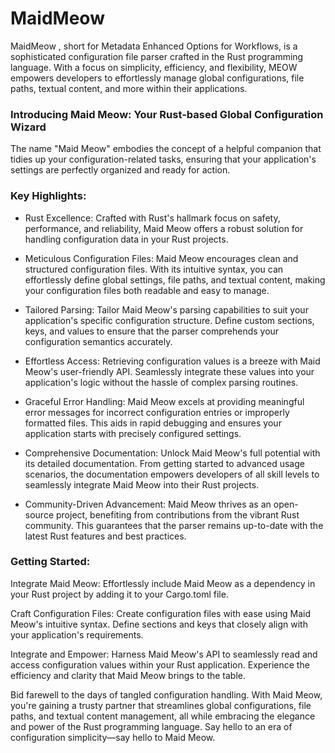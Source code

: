 # MaidMeow
MaidMeow , short for Metadata Enhanced Options for Workflows, is a sophisticated configuration file parser crafted in the Rust programming language. With a focus on simplicity, efficiency, and flexibility, MEOW empowers developers to effortlessly manage global configurations, file paths, textual content, and more within their applications.

### Introducing Maid Meow: Your Rust-based Global Configuration Wizard

The name "Maid Meow" embodies the concept of a helpful companion that tidies up your configuration-related tasks, ensuring that your application's settings are perfectly organized and ready for action.

### Key Highlights:

* Rust Excellence: Crafted with Rust's hallmark focus on safety, performance, and reliability, Maid Meow offers a robust solution for handling configuration data in your Rust projects.

* Meticulous Configuration Files: Maid Meow encourages clean and structured configuration files. With its intuitive syntax, you can effortlessly define global settings, file paths, and textual content, making your configuration files both readable and easy to manage.

* Tailored Parsing: Tailor Maid Meow's parsing capabilities to suit your application's specific configuration structure. Define custom sections, keys, and values to ensure that the parser comprehends your configuration semantics accurately.

* Effortless Access: Retrieving configuration values is a breeze with Maid Meow's user-friendly API. Seamlessly integrate these values into your application's logic without the hassle of complex parsing routines.

* Graceful Error Handling: Maid Meow excels at providing meaningful error messages for incorrect configuration entries or improperly formatted files. This aids in rapid debugging and ensures your application starts with precisely configured settings.

* Comprehensive Documentation: Unlock Maid Meow's full potential with its detailed documentation. From getting started to advanced usage scenarios, the documentation empowers developers of all skill levels to seamlessly integrate Maid Meow into their Rust projects.

* Community-Driven Advancement: Maid Meow thrives as an open-source project, benefiting from contributions from the vibrant Rust community. This guarantees that the parser remains up-to-date with the latest Rust features and best practices.

### Getting Started:

Integrate Maid Meow: Effortlessly include Maid Meow as a dependency in your Rust project by adding it to your Cargo.toml file.

Craft Configuration Files: Create configuration files with ease using Maid Meow's intuitive syntax. Define sections and keys that closely align with your application's requirements.

Integrate and Empower: Harness Maid Meow's API to seamlessly read and access configuration values within your Rust application. Experience the efficiency and clarity that Maid Meow brings to the table.

Bid farewell to the days of tangled configuration handling. With Maid Meow, you're gaining a trusty partner that streamlines global configurations, file paths, and textual content management, all while embracing the elegance and power of the Rust programming language. Say hello to an era of configuration simplicity—say hello to Maid Meow.